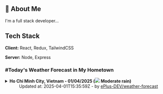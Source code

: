 ## 🚀 About Me
I'm a full stack developer...


## Tech Stack

**Client:** React, Redux, TailwindCSS

**Server:** Node, Express

### #Today's Weather Forecast in My Hometown



<details>
    <summary><b>Ho Chi Minh City, Vietnam - 01/04/2025 (<img src="https://cdn.weatherapi.com/weather/64x64/day/302.png" /> Moderate rain)</b>
    </summary>

    
<table>
    <tr>
        <th>Hour</th>
        <td>00:00</td><td>01:00</td><td>02:00</td><td>03:00</td><td>04:00</td><td>05:00</td><td>06:00</td><td>07:00</td><td>08:00</td><td>09:00</td><td>10:00</td><td>11:00</td><td>12:00</td><td>13:00</td><td>14:00</td><td>15:00</td><td>16:00</td><td>17:00</td><td>18:00</td><td>19:00</td><td>20:00</td><td>21:00</td><td>22:00</td><td>23:00</td>
    </tr>
    <tr>
        <th>Weather</th>
        <td><img src="https://cdn.weatherapi.com/weather/64x64/night/176.png"></img></td><td><img src="https://cdn.weatherapi.com/weather/64x64/night/353.png"></img></td><td><img src="https://cdn.weatherapi.com/weather/64x64/night/353.png"></img></td><td><img src="https://cdn.weatherapi.com/weather/64x64/night/353.png"></img></td><td><img src="https://cdn.weatherapi.com/weather/64x64/night/353.png"></img></td><td><img src="https://cdn.weatherapi.com/weather/64x64/night/119.png"></img></td><td><img src="https://cdn.weatherapi.com/weather/64x64/day/116.png"></img></td><td><img src="https://cdn.weatherapi.com/weather/64x64/day/116.png"></img></td><td><img src="https://cdn.weatherapi.com/weather/64x64/day/116.png"></img></td><td><img src="https://cdn.weatherapi.com/weather/64x64/day/116.png"></img></td><td><img src="https://cdn.weatherapi.com/weather/64x64/day/116.png"></img></td><td><img src="https://cdn.weatherapi.com/weather/64x64/day/176.png"></img></td><td><img src="https://cdn.weatherapi.com/weather/64x64/day/176.png"></img></td><td><img src="https://cdn.weatherapi.com/weather/64x64/day/176.png"></img></td><td><img src="https://cdn.weatherapi.com/weather/64x64/day/353.png"></img></td><td><img src="https://cdn.weatherapi.com/weather/64x64/day/176.png"></img></td><td><img src="https://cdn.weatherapi.com/weather/64x64/day/122.png"></img></td><td><img src="https://cdn.weatherapi.com/weather/64x64/day/353.png"></img></td><td><img src="https://cdn.weatherapi.com/weather/64x64/day/353.png"></img></td><td><img src="https://cdn.weatherapi.com/weather/64x64/night/116.png"></img></td><td><img src="https://cdn.weatherapi.com/weather/64x64/night/293.png"></img></td><td><img src="https://cdn.weatherapi.com/weather/64x64/night/176.png"></img></td><td><img src="https://cdn.weatherapi.com/weather/64x64/night/116.png"></img></td><td><img src="https://cdn.weatherapi.com/weather/64x64/night/353.png"></img></td>
    </tr>
    <tr>
        <th>Condition</th>
        <td width="200px">Patchy rain nearby</td><td width="200px">Light rain shower</td><td width="200px">Light rain shower</td><td width="200px">Light rain shower</td><td width="200px">Light rain shower</td><td width="200px">Cloudy </td><td width="200px">Partly Cloudy </td><td width="200px">Partly Cloudy </td><td width="200px">Partly Cloudy </td><td width="200px">Partly Cloudy </td><td width="200px">Partly Cloudy </td><td width="200px">Patchy rain nearby</td><td width="200px">Patchy rain nearby</td><td width="200px">Patchy rain nearby</td><td width="200px">Light rain shower</td><td width="200px">Patchy rain nearby</td><td width="200px">Overcast </td><td width="200px">Light rain shower</td><td width="200px">Light rain shower</td><td width="200px">Partly Cloudy </td><td width="200px">Patchy light rain</td><td width="200px">Patchy rain nearby</td><td width="200px">Partly cloudy</td><td width="200px">Light rain shower</td>
    </tr>
    <tr>
        <th>Temperature</th>
        <td>27.1 °C</td><td>27 °C</td><td>26.9 °C</td><td>26.7 °C</td><td>26.5 °C</td><td>26.4 °C</td><td>26.3 °C</td><td>27 °C</td><td>28.6 °C</td><td>30.2 °C</td><td>32.3 °C</td><td>33.4 °C</td><td>33.6 °C</td><td>33.8 °C</td><td>32.9 °C</td><td>31 °C</td><td>30.4 °C</td><td>29.8 °C</td><td>29.4 °C</td><td>29.1 °C</td><td>28.3 °C</td><td>27.8 °C</td><td>26 °C</td><td>26.6 °C</td>
    </tr>
    <tr>
        <th>Wind</th>
        <td>3.6 kph</td><td>4.3 kph</td><td>2.9 kph</td><td>3.6 kph</td><td>7.2 kph</td><td>6.8 kph</td><td>6.5 kph</td><td>6.1 kph</td><td>4.7 kph</td><td>1.8 kph</td><td>1.8 kph</td><td>4.7 kph</td><td>7.6 kph</td><td>6.8 kph</td><td>12.2 kph</td><td>14.8 kph</td><td>13.7 kph</td><td>12.6 kph</td><td>7.6 kph</td><td>12.2 kph</td><td>6.1 kph</td><td>7.6 kph</td><td>3.6 kph</td><td>7.9 kph</td>
    </tr>
</table>

</details>

<div align="right">
    Updated at: 2025-04-01T15:35:59Z - by <a target="_blank"
        href="https://github.com/ePlus-DEV/weather-forecast">ePlus-DEV/weather-forecast</a>
</div>